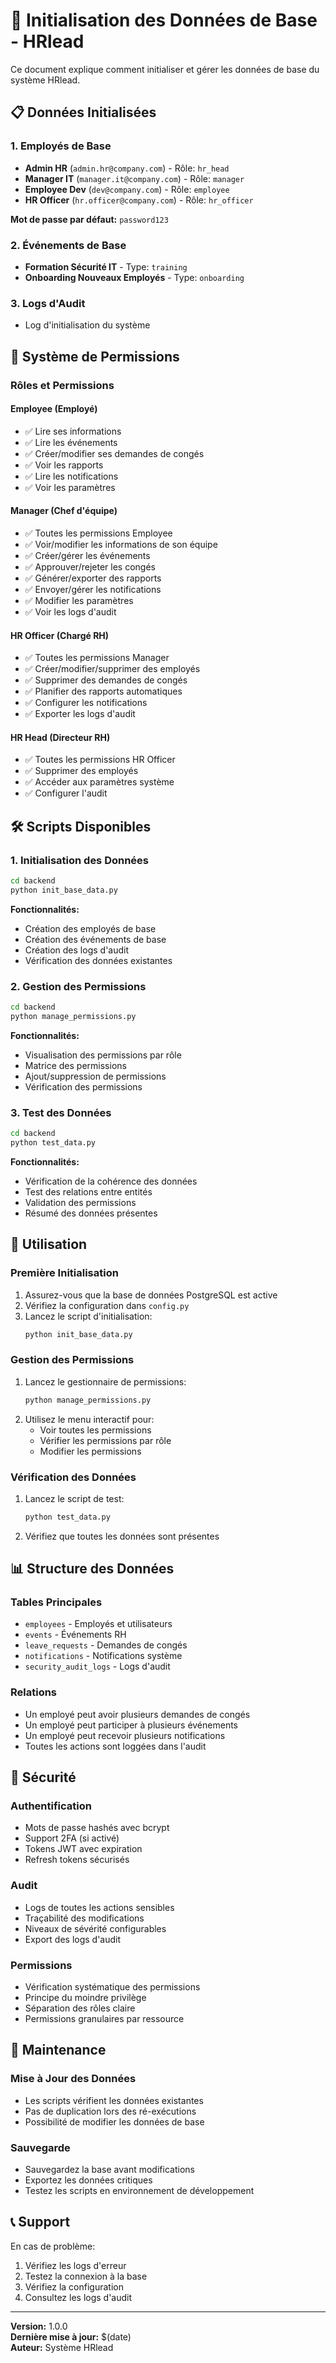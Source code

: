 # 🚀 Initialisation des Données de Base - HRlead

Ce document explique comment initialiser et gérer les données de base du système HRlead.

## 📋 **Données Initialisées**

### **1. Employés de Base**
- **Admin HR** (`admin.hr@company.com`) - Rôle: `hr_head`
- **Manager IT** (`manager.it@company.com`) - Rôle: `manager`
- **Employee Dev** (`dev@company.com`) - Rôle: `employee`
- **HR Officer** (`hr.officer@company.com`) - Rôle: `hr_officer`

**Mot de passe par défaut:** `password123`

### **2. Événements de Base**
- **Formation Sécurité IT** - Type: `training`
- **Onboarding Nouveaux Employés** - Type: `onboarding`

### **3. Logs d'Audit**
- Log d'initialisation du système

## 🔐 **Système de Permissions**

### **Rôles et Permissions**

#### **Employee (Employé)**
- ✅ Lire ses informations
- ✅ Lire les événements
- ✅ Créer/modifier ses demandes de congés
- ✅ Voir les rapports
- ✅ Lire les notifications
- ✅ Voir les paramètres

#### **Manager (Chef d'équipe)**
- ✅ Toutes les permissions Employee
- ✅ Voir/modifier les informations de son équipe
- ✅ Créer/gérer les événements
- ✅ Approuver/rejeter les congés
- ✅ Générer/exporter des rapports
- ✅ Envoyer/gérer les notifications
- ✅ Modifier les paramètres
- ✅ Voir les logs d'audit

#### **HR Officer (Chargé RH)**
- ✅ Toutes les permissions Manager
- ✅ Créer/modifier/supprimer des employés
- ✅ Supprimer des demandes de congés
- ✅ Planifier des rapports automatiques
- ✅ Configurer les notifications
- ✅ Exporter les logs d'audit

#### **HR Head (Directeur RH)**
- ✅ Toutes les permissions HR Officer
- ✅ Supprimer des employés
- ✅ Accéder aux paramètres système
- ✅ Configurer l'audit

## 🛠️ **Scripts Disponibles**

### **1. Initialisation des Données**
```bash
cd backend
python init_base_data.py
```

**Fonctionnalités:**
- Création des employés de base
- Création des événements de base
- Création des logs d'audit
- Vérification des données existantes

### **2. Gestion des Permissions**
```bash
cd backend
python manage_permissions.py
```

**Fonctionnalités:**
- Visualisation des permissions par rôle
- Matrice des permissions
- Ajout/suppression de permissions
- Vérification des permissions

### **3. Test des Données**
```bash
cd backend
python test_data.py
```

**Fonctionnalités:**
- Vérification de la cohérence des données
- Test des relations entre entités
- Validation des permissions
- Résumé des données présentes

## 🔧 **Utilisation**

### **Première Initialisation**
1. Assurez-vous que la base de données PostgreSQL est active
2. Vérifiez la configuration dans `config.py`
3. Lancez le script d'initialisation:
   ```bash
   python init_base_data.py
   ```

### **Gestion des Permissions**
1. Lancez le gestionnaire de permissions:
   ```bash
   python manage_permissions.py
   ```
2. Utilisez le menu interactif pour:
   - Voir toutes les permissions
   - Vérifier les permissions par rôle
   - Modifier les permissions

### **Vérification des Données**
1. Lancez le script de test:
   ```bash
   python test_data.py
   ```
2. Vérifiez que toutes les données sont présentes

## 📊 **Structure des Données**

### **Tables Principales**
- `employees` - Employés et utilisateurs
- `events` - Événements RH
- `leave_requests` - Demandes de congés
- `notifications` - Notifications système
- `security_audit_logs` - Logs d'audit

### **Relations**
- Un employé peut avoir plusieurs demandes de congés
- Un employé peut participer à plusieurs événements
- Un employé peut recevoir plusieurs notifications
- Toutes les actions sont loggées dans l'audit

## 🚨 **Sécurité**

### **Authentification**
- Mots de passe hashés avec bcrypt
- Support 2FA (si activé)
- Tokens JWT avec expiration
- Refresh tokens sécurisés

### **Audit**
- Logs de toutes les actions sensibles
- Traçabilité des modifications
- Niveaux de sévérité configurables
- Export des logs d'audit

### **Permissions**
- Vérification systématique des permissions
- Principe du moindre privilège
- Séparation des rôles claire
- Permissions granulaires par ressource

## 🔄 **Maintenance**

### **Mise à Jour des Données**
- Les scripts vérifient les données existantes
- Pas de duplication lors des ré-exécutions
- Possibilité de modifier les données de base

### **Sauvegarde**
- Sauvegardez la base avant modifications
- Exportez les données critiques
- Testez les scripts en environnement de développement

## 📞 **Support**

En cas de problème:
1. Vérifiez les logs d'erreur
2. Testez la connexion à la base
3. Vérifiez la configuration
4. Consultez les logs d'audit

---

**Version:** 1.0.0  
**Dernière mise à jour:** $(date)  
**Auteur:** Système HRlead 